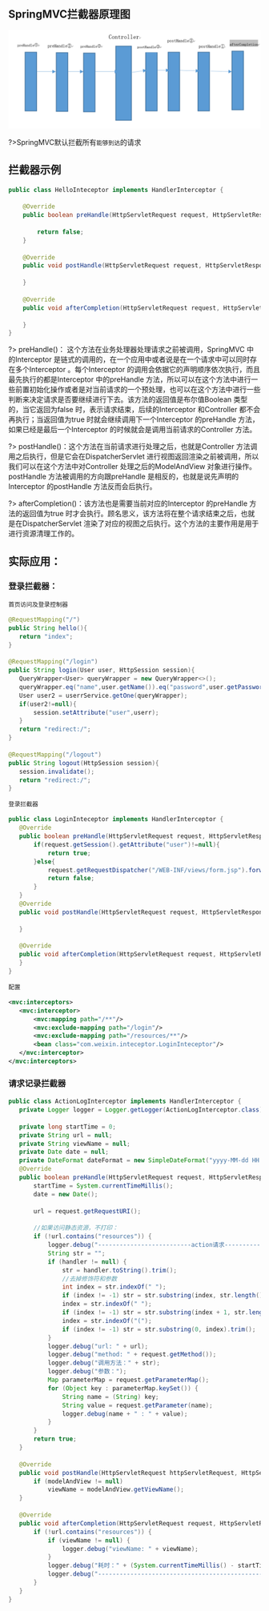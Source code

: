 ## SpringMVC拦截器原理图

![](img/拦截器.png)

?>SpringMVC默认拦截所有`能够到达`的请求

## 拦截器示例

```java
public class HelloInteceptor implements HandlerInterceptor {

    @Override
    public boolean preHandle(HttpServletRequest request, HttpServletResponse response, Object handler) throws Exception {

        return false;
    }

    @Override
    public void postHandle(HttpServletRequest request, HttpServletResponse response, Object handler, ModelAndView modelAndView) throws Exception {

    }

    @Override
    public void afterCompletion(HttpServletRequest request, HttpServletResponse response, Object handler, Exception ex) throws Exception {

    }
}
```

?>  preHandle()： 这个方法在业务处理器处理请求之前被调用，SpringMVC 中的Interceptor 是链式的调用的，在一个应用中或者说是在一个请求中可以同时存在多个Interceptor 。每个Interceptor 的调用会依据它的声明顺序依次执行，而且最先执行的都是Interceptor 中的preHandle 方法，所以可以在这个方法中进行一些前置初始化操作或者是对当前请求的一个预处理，也可以在这个方法中进行一些判断来决定请求是否要继续进行下去。该方法的返回值是布尔值Boolean 类型的，当它返回为false 时，表示请求结束，后续的Interceptor 和Controller 都不会再执行；当返回值为true 时就会继续调用下一个Interceptor 的preHandle 方法，如果已经是最后一个Interceptor 的时候就会是调用当前请求的Controller 方法。

 
?>     postHandle()：这个方法在当前请求进行处理之后，也就是Controller 方法调用之后执行，但是它会在DispatcherServlet 进行视图返回渲染之前被调用，所以我们可以在这个方法中对Controller 处理之后的ModelAndView 对象进行操作。postHandle 方法被调用的方向跟preHandle 是相反的，也就是说先声明的Interceptor 的postHandle 方法反而会后执行。

 
?>     afterCompletion()：该方法也是需要当前对应的Interceptor 的preHandle 方法的返回值为true 时才会执行。顾名思义，该方法将在整个请求结束之后，也就是在DispatcherServlet 渲染了对应的视图之后执行。这个方法的主要作用是用于进行资源清理工作的。

## 实际应用：
  
 ### 登录拦截器：

`首页访问及登录控制器`
 ```java
@RequestMapping("/")
public String hello(){
    return "index";
}

@RequestMapping("/login")
public String login(User user, HttpSession session){
    QueryWrapper<User> queryWrapper = new QueryWrapper<>();
    queryWrapper.eq("name",user.getName()).eq("password",user.getPassword());
    User user2 = userrService.getOne(queryWrapper);
    if(user2!=null){
        session.setAttribute("user",userr);
    }
    return "redirect:/";
}

@RequestMapping("/logout")
public String logout(HttpSession session){
    session.invalidate();
    return "redirect:/";
}
 ```

 `登录拦截器`
 ```java
public class LoginInteceptor implements HandlerInterceptor {
    @Override
    public boolean preHandle(HttpServletRequest request, HttpServletResponse response, Object handler) throws Exception {
        if(request.getSession().getAttribute("user")!=null){
            return true;
        }else{
            request.getRequestDispatcher("/WEB-INF/views/form.jsp").forward(request,response);
            return false;
        }
    }
    @Override
    public void postHandle(HttpServletRequest request, HttpServletResponse response, Object handler, ModelAndView modelAndView) throws Exception {

    }

    @Override
    public void afterCompletion(HttpServletRequest request, HttpServletResponse response, Object handler, Exception ex) throws Exception {
    }
}
 ```

 `配置`
 ```xml
<mvc:interceptors>
    <mvc:interceptor>
        <mvc:mapping path="/**"/>
        <mvc:exclude-mapping path="/login"/>
        <mvc:exclude-mapping path="/resources/**"/>
        <bean class="com.weixin.inteceptor.LoginInteceptor"/>
    </mvc:interceptor>
</mvc:interceptors>
 ```

 ### 请求记录拦截器
 ```java
public class ActionLogInterceptor implements HandlerInterceptor {
    private Logger logger = Logger.getLogger(ActionLogInterceptor.class);

    private long startTime = 0;
    private String url = null;
    private String viewName = null;
    private Date date = null;
    private DateFormat dateFormat = new SimpleDateFormat("yyyy-MM-dd HH:mm:ss S");
    @Override
    public boolean preHandle(HttpServletRequest request, HttpServletResponse httpServletResponse, Object handler) throws Exception {
        startTime = System.currentTimeMillis();
        date = new Date();

        url = request.getRequestURI();

        //如果访问静态资源，不打印：
        if (!url.contains("resources")) {
            logger.debug("--------------------------action请求----------------------------:" + dateFormat.format(date));
            String str = "";
            if (handler != null) {
                str = handler.toString().trim();
                //去掉修饰符和参数
                int index = str.indexOf(" ");
                if (index != -1) str = str.substring(index, str.length() - 1).trim();
                index = str.indexOf(" ");
                if (index != -1) str = str.substring(index + 1, str.length() - 1).trim();
                index = str.indexOf("(");
                if (index != -1) str = str.substring(0, index).trim();
            }
            logger.debug("url: " + url);
            logger.debug("method: " + request.getMethod());
            logger.debug("调用方法：" + str);
            logger.debug("参数：");
            Map parameterMap = request.getParameterMap();
            for (Object key : parameterMap.keySet()) {
                String name = (String) key;
                String value = request.getParameter(name);
                logger.debug(name + " : " + value);
            }
        }
        return true;
    }

    @Override
    public void postHandle(HttpServletRequest httpServletRequest, HttpServletResponse httpServletResponse, Object o, ModelAndView modelAndView) throws Exception {
        if (modelAndView != null)
            viewName = modelAndView.getViewName();
    }

    @Override
    public void afterCompletion(HttpServletRequest request, HttpServletResponse response, Object handler, Exception e) throws Exception {
        if (!url.contains("resources")) {
            if (viewName != null) {
                logger.debug("viewName: " + viewName);
            }
            logger.debug("耗时：" + (System.currentTimeMillis() - startTime) + "毫秒");
            logger.debug("------------------------------------------------------: " + dateFormat.format(new Date()));
        }
    }
}
 ```

